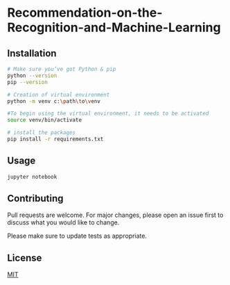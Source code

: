 # Recommendation-on-the-Recognition-and-Machine-Learning
## Installation

```bash
# Make sure you’ve got Python & pip
python --version
pip --version

# Creation of virtual environment
python -m venv c:\path\to\venv

#To begin using the virtual environment, it needs to be activated
source venv/bin/activate

# install the packages
pip install -r requirements.txt

```

## Usage

```python
jupyter notebook
```

## Contributing
Pull requests are welcome. For major changes, please open an issue first to discuss what you would like to change.

Please make sure to update tests as appropriate.

## License
[MIT](https://choosealicense.com/licenses/mit/)
